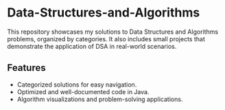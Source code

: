 # Data-Structures-and-Algorithms
This repository showcases my solutions to Data Structures and Algorithms problems, organized by categories. It also includes small projects that demonstrate the application of DSA in real-world scenarios.

## Features
- Categorized solutions for easy navigation.
- Optimized and well-documented code in Java.
- Algorithm visualizations and problem-solving applications.
